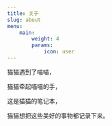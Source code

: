 ```yaml
---
title: 关于
slug: about
menu:
    main:
        weight: 4
        params: 
            icon: user
---
```


猫猫遇到了喵喵，

猫猫牵起喵喵的手，

这是猫猫的笔记本，

猫猫想把这些美好的事物都记录下来。
